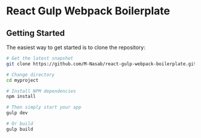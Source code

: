# React Gulp Webpack Boilerplate

Getting Started
---------------
The easiest way to get started is to clone the repository:

```bash
# Get the latest snapshot
git clone https://github.com/M-Nasab/react-gulp-webpack-boilerplate.git myproject

# Change directory
cd myproject

# Install NPM dependencies
npm install

# Then simply start your app
gulp dev

# Or build
gulp build
```
